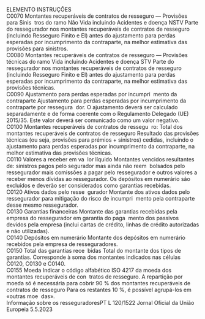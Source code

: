  
ELEMENTO  INSTRUÇÕES  
C0070  Montantes recuperáveis 
de contratos de resseguro 
— Provisões para Sinis ­
tros do ramo Não Vida 
incluindo Acidentes e 
doença NSTV  Parte do ressegurador nos montantes recuperáveis de contratos de resseguro (incluindo 
Resseguro Finito e EI) antes do ajustamento para perdas esperadas por incumprimento 
da contraparte, na melhor estimativa das provisões para sinistros.  
C0080  Montantes recuperáveis 
de contratos de resseguro 
— Provisões técnicas do 
ramo Vida incluindo 
Acidentes e doença STV  Parte do ressegurador nos montantes recuperáveis de contratos de resseguro (incluindo 
Resseguro Finito e EI) antes do ajustamento para perdas esperadas por incumprimento 
da contraparte, na melhor estimativa das provisões técnicas.  
C0090  Ajustamento para perdas 
esperadas por incumpri ­
mento da contraparte  Ajustamento para perdas esperadas por incumprimento da contraparte por ressegura ­
dor. O ajustamento deverá ser calculado separadamente e de forma coerente com o 
Regulamento Delegado (UE) 2015/35. 
Este valor deverá ser comunicado como um valor negativo.  
C0100  Montantes recuperáveis 
de contratos de ressegu ­
ro: Total dos montantes 
recuperáveis de contratos 
de resseguro  Resultado das provisões técnicas (ou seja, provisões para prémios + sinistros) cedidas, 
incluindo o ajustamento para perdas esperadas por incumprimento da contraparte, na 
melhor estimativa das provisões técnicas.  
C0110  Valores a receber em va ­
lor líquido  Montantes vencidos resultantes de: sinistros pagos pelo segurador mas ainda não reem ­
bolsados pelo ressegurador mais comissões a pagar pelo ressegurador e outros valores a 
receber menos dívidas ao ressegurador. Os depósitos em numerário são excluídos e 
deverão ser considerados como garantias recebidas.  
C0120  Ativos dados pelo resse ­
gurador  Montante dos ativos dados pelo ressegurador para mitigação do risco de incumpri ­
mento pela contraparte desse mesmo ressegurador.  
C0130  Garantias financeiras  Montante das garantias recebidas pela empresa do ressegurador em garantia do paga ­
mento dos passivos devidos pela empresa (inclui cartas de crédito, linhas de crédito 
autorizadas e não utilizadas).  
C0140  Depósitos em numerário  Montante dos depósitos em numerário recebidos pela empresa de resseguradores.  
C0150  Total das garantias rece ­
bidas  Total do montante dos tipos de garantias. 
Corresponde à soma dos montantes indicados nas células C0120, C0130 e C0140.  
C0155  Moeda  Indicar o código alfabético ISO 4217 da moeda dos montantes recuperáveis de con ­
tratos de resseguro. 
A repartição por moeda só é necessária para cobrir 90 % dos montantes recuperáveis de 
contratos de resseguro Para os restantes 10 %, é possível agrupá-los em «outras moe ­
das».  
Informação sobre 
os resseguradoresPT  L 120/1522 Jornal Oficial da União Europeia 5.5.2023